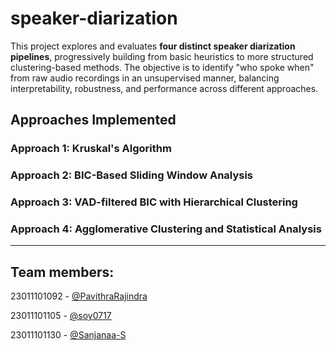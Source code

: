 # speaker-diarization

This project explores and evaluates **four distinct speaker diarization pipelines**, progressively building from basic heuristics to more structured clustering-based methods. The objective is to identify "who spoke when" from raw audio recordings in an unsupervised manner, balancing interpretability, robustness, and performance across different approaches.

## Approaches Implemented

### **Approach 1: Kruskal's Algorithm**
### **Approach 2: BIC-Based Sliding Window Analysis**
### **Approach 3: VAD-filtered BIC with Hierarchical Clustering**
### **Approach 4: Agglomerative Clustering and Statistical Analysis**

---

## Team members:

23011101092 - [@PavithraRajindra](https://github.com/PavithraRajindra)

23011101105 - [@soy0717](https://github.com/soy0717)

23011101130 - [@Sanjanaa-S](https://github.com/Sanjanaa-S)
